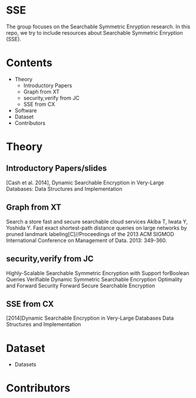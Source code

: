 # SSE
The group focuses on the Searchable Symmetric Enryption research. 
In this repo, we try to include resources about Searchable Symmetric Enryption (SSE). 

# Contents
* Theory
  * Introductory Papers
  * Graph from XT
  * security,verify  from JC
  * SSE from CX
* Software
* Dataset
* Contributors
# Theory
## Introductory Papers/slides

[Cash et al. 2014], Dynamic Searchable Encryption in Very-Large Databases: Data Structures and Implementation


## Graph from XT
Search a store fast and secure searchable cloud services
Akiba T, Iwata Y, Yoshida Y. Fast exact shortest-path distance queries on large networks by pruned landmark labeling[C]//Proceedings of the 2013 ACM SIGMOD International Conference on Management of Data. 2013: 349-360.

## security,verify  from JC
Highly-Scalable Searchable Symmetric Encryption with Support forBoolean Queries
Verifiable Dynamic Symmetric Searchable Encryption Optimality and Forward Security
Forward Secure Searchable Encryption

## SSE from CX
[2014]Dynamic Searchable Encryption in Very-Large Databases Data Structures and Implementation


# Dataset
* Datasets

# Contributors
